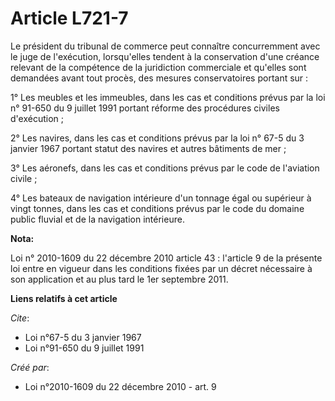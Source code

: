 # Article L721-7

Le président du tribunal de commerce peut connaître concurremment avec le juge de l'exécution, lorsqu'elles tendent à la
conservation d'une créance relevant de la compétence de la juridiction commerciale et qu'elles sont demandées avant tout
procès, des mesures conservatoires portant sur : 

1° Les meubles et les immeubles, dans les cas et conditions prévus par la loi n° 91-650 du 9 juillet 1991 portant réforme des
procédures civiles d'exécution ; 

2° Les navires, dans les cas et conditions prévus par la loi n° 67-5 du 3 janvier 1967 portant statut des navires et autres
bâtiments de mer ; 

3° Les aéronefs, dans les cas et conditions prévus par le code de l'aviation civile ; 

4° Les bateaux de navigation intérieure d'un tonnage égal ou supérieur à vingt tonnes, dans les cas et conditions prévus par
le code du domaine public fluvial et de la navigation intérieure.

**Nota:**

Loi n° 2010-1609 du 22 décembre 2010 article 43 : l'article 9 de la présente loi entre en vigueur dans les conditions fixées
par un décret nécessaire à son application et au plus tard le 1er septembre 2011.

**Liens relatifs à cet article**

_Cite_:

  - Loi n°67-5 du 3 janvier 1967
  - Loi n°91-650 du 9 juillet 1991

_Créé par_:

  - Loi n°2010-1609 du 22 décembre 2010 - art. 9
